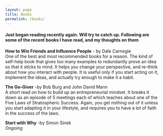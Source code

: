 ```yaml
---
layout: page
title: Books
permalink: /books/
---
```

#### Just began reading recently again. Will try to catch up. Following are some of the recent books I have read, and my thoughts on them

**How to Win Friends and Influence People** - by Dale Carnegie    
One of the best and most recommended books for a reason. The kind of self-help book that gives too many examples to redundantly prove an idea so that it sticks to mind. It helps you change your perspective, and re-think about how you interact with people. It is useful only if you start acting on it, implement the ideas, and actually try enough to make it a habit. 

**The Go-Giver** -by Bob Burg and John David Mann  
A short read on how to build up an entrepreneurial mindset. It breaks it down as an episode of 5 meetings each of which teaches about one of the Five Laws of Stratospheric Success. Again, you get nothing out of it unless you start adapting it in your lifestyle, and requires you to have a lot of faith in the success of the laws.   


**Start with Why** -by Simon Sinek  
*Ongoing*